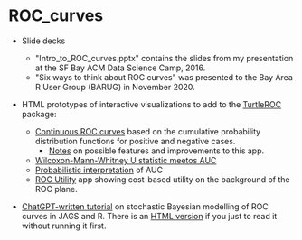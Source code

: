 # ROC_curves

* Slide decks
  - "Intro_to_ROC_curves.pptx" contains the slides from my presentation at the SF Bay ACM Data Science Camp, 2016.
  - "Six ways to think about ROC curves" was presented to the Bay Area R User Group (BARUG) in November 2020.


* HTML prototypes of interactive visualizations to add to the [TurtleROC](https://github.com/rmhorton/TurtleROC) package:

	- [Continuous ROC curves](https://github.com/rmhorton/ROC_curves/blob/master/multi_distribution_roc.html) based on the cumulative probability distribution functions for positive and negative cases.
		+ [Notes](https://github.com/rmhorton/ROC_curves/blob/master/multi_distribution_roc_discussion.md) on possible features and improvements to this app.
	- [Wilcoxon-Mann-Whitney U statistic meetos AUC](https://github.com/rmhorton/ROC_curves/blob/master/U_stat_meets_AUC_with_sounds.html)
	- [Probabilistic interpretation](https://github.com/rmhorton/ROC_curves/blob/master/probabilistic_roc_sampling.html) of AUC
	- [ROC Utility](https://github.com/rmhorton/ROC_curves/blob/master/ROC_utility.html) app showing cost-based utility on the background of the ROC plane.
	
* [ChatGPT-written tutorial](https://github.com/rmhorton/ROC_curves/blob/master/JAGS_ROC_Tutorial.Rmd) on stochastic Bayesian modelling of ROC curves in JAGS and R. There is an [HTML version](https://github.com/rmhorton/ROC_curves/blob/master/JAGS_ROC_Tutorial.html) if you just to read it without running it first.
